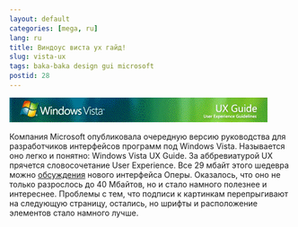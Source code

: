 ```yaml
---
layout: default
categories: [mega, ru]
lang: ru
title: Виндоус виста ух гайд!
slug: vista-ux
tags: baka-baka design gui microsoft 
postid: 28
---
```

<img src='/o_O/vista-ux/ux-guide.gif' alt='ux-guide.gif' width="460" height="44" />

Компания Microsoft опубликовала очередную версию руководства для разработчиков интерфейсов программ под Windows Vista. Называется оно легко и понятно: Windows Vista UX Guide. За аббревиатурой UX прячется словосочетание User Experience. Все 29 мбайт этого шедевра можно <a href="/mega/we-dont-go-to-opera-today/">обсуждения</a> нового интерфейса Оперы. Оказалось, что оно не только разрослось до 40 Мбайтов, но и стало намного полезнее и интереснее. Проблемы с тем, что подписи к картинкам перепрыгивают на следующую страницу, остались, но шрифты и расположение элементов стало намного лучше.